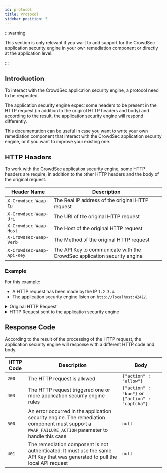 ```yaml
---
id: protocol
title: Protocol
sidebar_position: 5
---
```


:::warning

This section is only relevant if you want to add support for the CrowdSec application security engine in your own remediation component or directly at the application level.

:::


## Introduction

To interact with the CrowdSec application security engine, a protocol need to be respected.

The application security engine expect some headers to be present in the HTTP request (in addition to the original HTTP headers and body) and according to the result, the application security engine will respond differently.

This documentation can be useful in case you want to write your own remediation component that interact with the CrowdSec application security engine, or if you want to improve your existing one.

## HTTP Headers

To work with the CrowdSec application security engine, some HTTP headers are require, in addition to the other HTTP headers and the body of the original request.

| Header Name               | Description                                                              |
| ------------------------- | ------------------------------------------------------------------------ |
| `X-Crowdsec-Waap-Ip`      | The Real IP address of the original HTTP request                         |
| `X-Crowdsec-Waap-Uri`     | The URI of the original HTTP request                                     |
| `X-Crowdsec-Waap-Host`    | The Host of the original HTTP request                                    |
| `X-Crowdsec-Waap-Verb`    | The Method of the original HTTP request                                  |
| `X-Crowdsec-Waap-Api-Key` | The API Key to communicate with the CrowdSec application security engine |

### Example

For this example:

- A HTTP request has been made by the IP `1.2.3.4`.
- The application security engine listen on `http://localhost:4241/`.

<details>
<summary>Original HTTP Request</summary>

```
POST /login HTTP/1.1
Host: example.com
User-Agent: Mozilla/5.0 (Windows NT 10.0; Win64; x64; rv:68.0) Gecko/20100101 Firefox/68.0
Accept: text/html,application/xhtml+xml,application/xml;q=0.9,*/*;q=0.8
Accept-Language: en-US,en;q=0.5
Accept-Encoding: gzip, deflate
Content-Type: application/x-www-form-urlencoded
Content-Length: 73
Connection: keep-alive
Upgrade-Insecure-Requests: 1

username=admin' OR '1'='1' -- &password=password

```

</details>

<details>
<summary>HTTP Request sent to the application security engine</summary>

```
GET / HTTP/1.1
Host: localhost:4241
X-Crowdsec-Waap-ip: 1.2.3.4
X-Crowdsec-Waap-Uri: /login
X-Crowdsec-Waap-Host: example.com
X-Crowdsec-Waap-Verb: POST
X-Crowdsec-Waap-Api-Key: <API_KEY>
User-Agent: Mozilla/5.0 (Windows NT 10.0; Win64; x64; rv:68.0) Gecko/20100101 Firefox/68.0
Accept: text/html,application/xhtml+xml,application/xml;q=0.9,*/*;q=0.8
Accept-Language: en-US,en;q=0.5
Accept-Encoding: gzip, deflate
Content-Type: application/x-www-form-urlencoded
Content-Length: 73
Connection: keep-alive
Upgrade-Insecure-Requests: 1

username=admin' OR '1'='1' -- &password=password

```

</details>

## Response Code

According to the result of the processing of the HTTP request, the application security engine will response with a different HTTP code and body.

| HTTP Code | Description                                                                                                                                        | Body                                             |
| --------- | -------------------------------------------------------------------------------------------------------------------------------------------------- | ------------------------------------------------ |
| `200`     | The HTTP request is allowed                                                                                                                        | `{"action" : "allow"}`                           |
| `403`     | The HTTP request triggered one or more application security engine rules                                                                           | `{"action" : "ban"}` or `{"action" : "captcha"}` |
| `500`     | An error occurred in the application security engine. The remediation component must support a `WAAP_FAILURE_ACTION` parameter to handle this case | `null`                                           |
| `401`     | The remediation component is not authenticated. It must use the same API Key that was generated to pull the local API request                      | `null`                                           |
